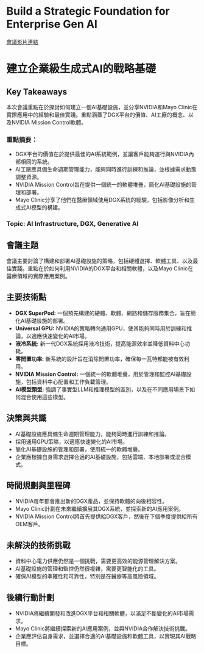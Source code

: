 # Build a Strategic Foundation for Enterprise Gen AI
[會議影片連結](https://www.nvidia.com/gtc/session-catalog/?search=Build%20a%20Strategic%20Foundation%20for%20Enterprise%20Gen%20AI&tab.catalogallsessionstab=16566177511100015Kus#/session/1726510601198001LJPr)
# 建立企業級生成式AI的戰略基礎

## Key Takeaways
本次會議重點在於探討如何建立一個AI基礎設施，並分享NVIDIA和Mayo Clinic在實際應用中的經驗和最佳實踐。重點涵蓋了DGX平台的價值、AI工廠的概念、以及NVIDIA Mission Control軟體。
### 重點摘要：
*   DGX平台的價值在於提供最佳的AI系統範例，並讓客戶能夠運行與NVIDIA內部相同的系統。
*   AI工廠應具備生命週期管理能力，能夠同時進行訓練和推論，並根據需求動態調整資源。
*   NVIDIA Mission Control旨在提供一個統一的軟體堆疊，簡化AI基礎設施的管理和部署。
*   Mayo Clinic分享了他們在醫療領域使用DGX系統的經驗，包括影像分析和生成式AI模型的構建。
### Topic: AI Infrastructure, DGX, Generative AI

## 會議主題
會議主要討論了構建和部署AI基礎設施的策略，包括硬體選擇、軟體工具、以及最佳實踐。重點在於如何利用NVIDIA的DGX平台和相關軟體，以及Mayo Clinic在醫療領域的實際應用案例。

## 主要技術點
*   **DGX SuperPod:** 一個預先構建的硬體、軟體、網路和儲存服務集合，旨在簡化AI基礎設施的部署。
*   **Universal GPU:** NVIDIA的策略轉向通用GPU，使其能夠同時用於訓練和推論，以適應快速變化的AI市場。
*   **液冷系統:** 新一代DGX系統採用液冷技術，提高能源效率並降低資料中心功耗。
*   **零閒置功率:** 新系統的設計旨在消除閒置功率，確保每一瓦特都能被有效利用。
*   **NVIDIA Mission Control:** 一個統一的軟體堆疊，用於管理和監控AI基礎設施，包括資料中心配置和工作負載管理。
*   **AI模型類型:** 強調了事實型LLM和推理模型的區別，以及在不同應用場景下如何混合使用這些模型。

## 決策與共識
*   AI基礎設施應具備生命週期管理能力，能夠同時進行訓練和推論。
*   採用通用GPU策略，以適應快速變化的AI市場。
*   簡化AI基礎設施的管理和部署，使用統一的軟體堆疊。
*   企業應根據自身需求選擇合適的AI基礎設施，包括雲端、本地部署或混合模式。

## 時間規劃與里程碑
*   NVIDIA每年都會推出新的DGX產品，並保持軟體的向後相容性。
*   Mayo Clinic計劃在未來繼續擴展其DGX系統，並探索新的AI應用案例。
*   NVIDIA Mission Control將首先提供給DGX客戶，然後在下個季度提供給所有OEM客戶。

## 未解決的技術挑戰
*   資料中心電力供應仍然是一個挑戰，需要更高效的能源管理解決方案。
*   AI基礎設施的管理和監控仍然很複雜，需要更智能化的工具。
*   確保AI模型的準確性和可靠性，特別是在醫療等高風險領域。

## 後續行動計劃
*   NVIDIA將繼續開發和改進DGX平台和相關軟體，以滿足不斷變化的AI市場需求。
*   Mayo Clinic將繼續探索新的AI應用案例，並與NVIDIA合作解決技術挑戰。
*   企業應評估自身需求，並選擇合適的AI基礎設施和軟體工具，以實現其AI戰略目標。
